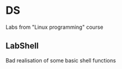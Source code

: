 # DS
Labs from "Linux programming" course

## LabShell
Bad realisation of some basic shell functions
